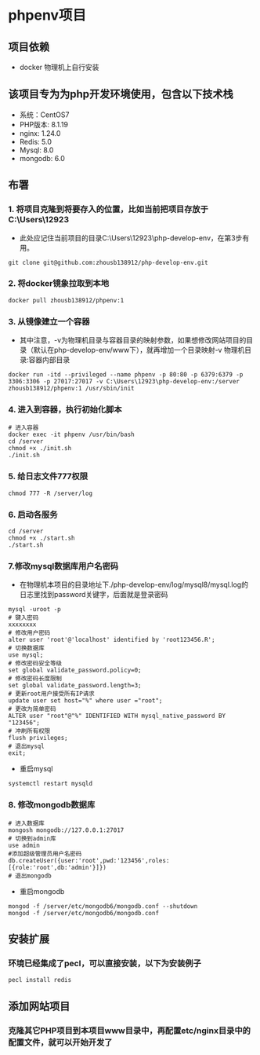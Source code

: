 # phpenv项目

## 项目依赖
- docker 物理机上自行安装

## 该项目专为为php开发环境使用，包含以下技术栈
- 系统：CentOS7
- PHP版本: 8.1.19  
- nginx: 1.24.0 
- Redis: 5.0
- Mysql: 8.0
- mongodb: 6.0

## 布署
### 1. 将项目克隆到将要存入的位置，比如当前把项目存放于C:\Users\12923
 - 此处应记住当前项目的目录C:\Users\12923\php-develop-env，在第3步有用。
```shell
git clone git@github.com:zhousb138912/php-develop-env.git
```

### 2. 将docker镜象拉取到本地
```shell
docker pull zhousb138912/phpenv:1
```

### 3. 从镜像建立一个容器
- 其中注意，-v为物理机目录与容器目录的映射参数，如果想修改网站项目的目录（默认在php-develop-env/www下），就再增加一个目录映射-v 物理机目录:容器内部目录
```shell
docker run -itd --privileged --name phpenv -p 80:80 -p 6379:6379 -p 3306:3306 -p 27017:27017 -v C:\Users\12923\php-develop-env:/server  zhousb138912/phpenv:1 /usr/sbin/init
```

### 4. 进入到容器，执行初始化脚本
```shell
# 进入容器
docker exec -it phpenv /usr/bin/bash
cd /server
chmod +x ./init.sh
./init.sh
```

### 5. 给日志文件777权限
```shell
chmod 777 -R /server/log
```

### 6. 启动各服务
```shell
cd /server
chmod +x ./start.sh
./start.sh
```

### 7.修改mysql数据库用户名密码
- 在物理机本项目的目录地址下./php-develop-env/log/mysql8/mysql.log的日志里找到password关键字，后面就是登录密码
```shell
mysql -uroot -p
# 键入密码
xxxxxxxx
# 修改用户密码
alter user 'root'@'localhost' identified by 'root123456.R';
# 切换数据库
use mysql;
# 修改密码安全等级
set global validate_password.policy=0;
# 修改密码长度限制
set global validate_password.length=3;
# 更新root用户接受所有IP请求
update user set host="%" where user ="root";
# 更改为简单密码
ALTER user "root"@"%" IDENTIFIED WITH mysql_native_password BY "123456";
# 冲刷所有权限
flush privileges;
# 退出mysql
exit;
```
- 重启mysql
```shell
systemctl restart mysqld
```

### 8. 修改mongodb数据库
```shell
# 进入数据库
mongosh mongodb://127.0.0.1:27017
# 切换到admin库
use admin
#添加超级管理员用户名密码
db.createUser({user:'root',pwd:'123456',roles:[{role:'root',db:'admin'}]})
# 退出mongodb
```
- 重启mongodb
```shell
mongod -f /server/etc/mongodb6/mongodb.conf --shutdown
mongod -f /server/etc/mongodb6/mongodb.conf
```

## 安装扩展
### 环境已经集成了pecl，可以直接安装，以下为安装例子
```shell
pecl install redis
```

## 添加网站项目
### 克隆其它PHP项目到本项目www目录中，再配置etc/nginx目录中的配置文件，就可以开始开发了



